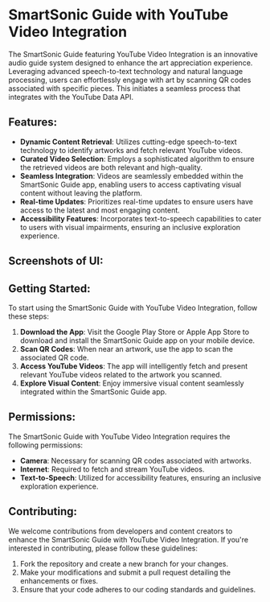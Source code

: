 # SmartSonic Guide with YouTube Video Integration

The SmartSonic Guide featuring YouTube Video Integration is an innovative audio guide system designed to enhance the art appreciation experience. Leveraging advanced speech-to-text technology and natural language processing, users can effortlessly engage with art by scanning QR codes associated with specific pieces. This initiates a seamless process that integrates with the YouTube Data API.

## Features:

- **Dynamic Content Retrieval**: Utilizes cutting-edge speech-to-text technology to identify artworks and fetch relevant YouTube videos.
- **Curated Video Selection**: Employs a sophisticated algorithm to ensure the retrieved videos are both relevant and high-quality.
- **Seamless Integration**: Videos are seamlessly embedded within the SmartSonic Guide app, enabling users to access captivating visual content without leaving the platform.
- **Real-time Updates**: Prioritizes real-time updates to ensure users have access to the latest and most engaging content.
- **Accessibility Features**: Incorporates text-to-speech capabilities to cater to users with visual impairments, ensuring an inclusive exploration experience.

## Screenshots of UI:


## Getting Started:

To start using the SmartSonic Guide with YouTube Video Integration, follow these steps:

1. **Download the App**: Visit the Google Play Store or Apple App Store to download and install the SmartSonic Guide app on your mobile device.
2. **Scan QR Codes**: When near an artwork, use the app to scan the associated QR code.
3. **Access YouTube Videos**: The app will intelligently fetch and present relevant YouTube videos related to the artwork you scanned.
4. **Explore Visual Content**: Enjoy immersive visual content seamlessly integrated within the SmartSonic Guide app.

## Permissions:

The SmartSonic Guide with YouTube Video Integration requires the following permissions:

- **Camera**: Necessary for scanning QR codes associated with artworks.
- **Internet**: Required to fetch and stream YouTube videos.
- **Text-to-Speech**: Utilized for accessibility features, ensuring an inclusive exploration experience.

## Contributing:

We welcome contributions from developers and content creators to enhance the SmartSonic Guide with YouTube Video Integration. If you're interested in contributing, please follow these guidelines:

1. Fork the repository and create a new branch for your changes.
2. Make your modifications and submit a pull request detailing the enhancements or fixes.
3. Ensure that your code adheres to our coding standards and guidelines.
